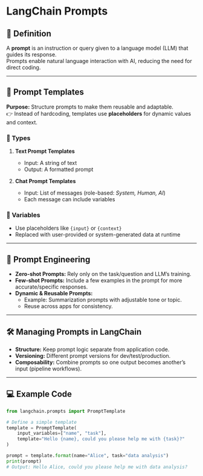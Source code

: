 # LangChain Prompts

## 📌 Definition

A **prompt** is an instruction or query given to a language model (LLM) that guides its response.  
Prompts enable natural language interaction with AI, reducing the need for direct coding.

---

## 🧩 Prompt Templates

**Purpose:** Structure prompts to make them reusable and adaptable.  
👉 Instead of hardcoding, templates use **placeholders** for dynamic values and context.

### 🔹 Types

1. **Text Prompt Templates**

   - Input: A string of text
   - Output: A formatted prompt

2. **Chat Prompt Templates**
   - Input: List of messages (role-based: _System, Human, AI_)
   - Each message can include variables

### 🔹 Variables

- Use placeholders like `{input}` or `{context}`
- Replaced with user-provided or system-generated data at runtime

---

## 🎯 Prompt Engineering

- **Zero-shot Prompts:** Rely only on the task/question and LLM’s training.
- **Few-shot Prompts:** Include a few examples in the prompt for more accurate/specific responses.
- **Dynamic & Reusable Prompts:**
  - Example: Summarization prompts with adjustable tone or topic.
  - Reuse across apps for consistency.

---

## 🛠️ Managing Prompts in LangChain

- **Structure:** Keep prompt logic separate from application code.
- **Versioning:** Different prompt versions for dev/test/production.
- **Composability:** Combine prompts so one output becomes another’s input (pipeline workflows).

---

## 💻 Example Code

```python
from langchain.prompts import PromptTemplate

# Define a simple template
template = PromptTemplate(
    input_variables=["name", "task"],
    template="Hello {name}, could you please help me with {task}?"
)

prompt = template.format(name="Alice", task="data analysis")
print(prompt)
# Output: Hello Alice, could you please help me with data analysis?
```
